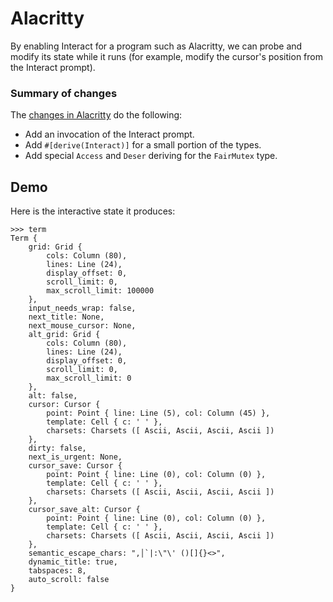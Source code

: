 # Alacritty

By enabling Interact for a program such as Alacritty, we can probe and modify its state while it runs (for example, modify the cursor's position from the Interact prompt).

### Summary of changes

The [changes in Alacritty](https://github.com/interact-rs/alacritty/compare/base...interact-rs:interact-demo) do the following:

* Add an invocation of the Interact prompt.
* Add `#[derive(Interact)]` for a small portion of the types.
* Add special `Access` and `Deser` deriving for the `FairMutex` type.

## Demo

Here is the interactive state it produces:

```rust.ignore
>>> term
Term {
    grid: Grid {
        cols: Column (80),
        lines: Line (24),
        display_offset: 0,
        scroll_limit: 0,
        max_scroll_limit: 100000
    },
    input_needs_wrap: false,
    next_title: None,
    next_mouse_cursor: None,
    alt_grid: Grid {
        cols: Column (80),
        lines: Line (24),
        display_offset: 0,
        scroll_limit: 0,
        max_scroll_limit: 0
    },
    alt: false,
    cursor: Cursor {
        point: Point { line: Line (5), col: Column (45) },
        template: Cell { c: ' ' },
        charsets: Charsets ([ Ascii, Ascii, Ascii, Ascii ])
    },
    dirty: false,
    next_is_urgent: None,
    cursor_save: Cursor {
        point: Point { line: Line (0), col: Column (0) },
        template: Cell { c: ' ' },
        charsets: Charsets ([ Ascii, Ascii, Ascii, Ascii ])
    },
    cursor_save_alt: Cursor {
        point: Point { line: Line (0), col: Column (0) },
        template: Cell { c: ' ' },
        charsets: Charsets ([ Ascii, Ascii, Ascii, Ascii ])
    },
    semantic_escape_chars: ",│`|:\"\' ()[]{}<>",
    dynamic_title: true,
    tabspaces: 8,
    auto_scroll: false
}
```
